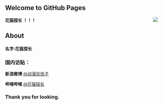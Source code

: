 ## Welcome to GitHub Pages

**花猫探长 ！！！**  <img align="right" src="529710224727080979.gif"/>

About
-
#### 名字:**花猫探长**



### 国内访贴：

**新浪微博**    [@动漫风信子](https://weibo.com/u/6474056386)

**哔哩哔哩**    [@花猫探长](https://space.bilibili.com/47764900)


### Thank you for looking.
